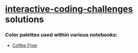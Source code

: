 
#  [interactive-coding-challenges](https://github.com/donnemartin/interactive-coding-challenges) solutions


### Color palettes used within various notebooks:

+ [Coffee Flyer](https://www.color-hex.com/color-palette/110951)

